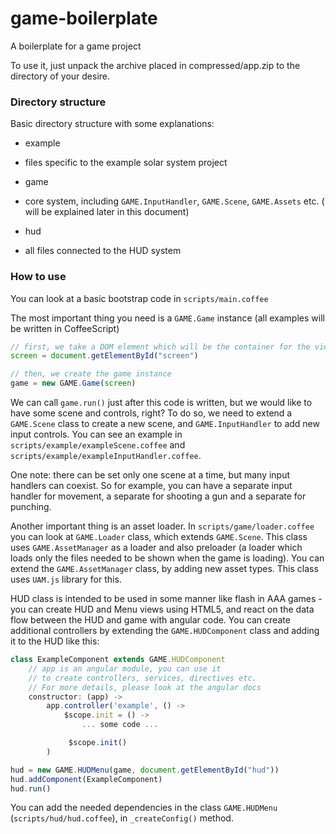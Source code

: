game-boilerplate
================

A boilerplate for a game project

To use it, just unpack the archive placed in compressed/app.zip to the directory of your desire.

### Directory structure

Basic directory structure with some explanations:

* example
- files specific to the example solar system project

* game
- core system, including `GAME.InputHandler`, `GAME.Scene`, `GAME.Assets` etc. ( will be explained later in this document)

* hud
- all files connected to the HUD system


### How to use

You can look at a basic bootstrap code in `scripts/main.coffee`

The most important thing you need is a `GAME.Game` instance (all examples will be written in CoffeeScript)

```javascript
// first, we take a DOM element which will be the container for the view
screen = document.getElementById("screen")

// then, we create the game instance
game = new GAME.Game(screen)
```

We can call `game.run()` just after this code is written, but we would like to have some scene and controls, right?
To do so, we need to extend a `GAME.Scene` class to create a new scene, and `GAME.InputHandler` to add new input controls.
You can see an example in `scripts/example/exampleScene.coffee` and `scripts/example/exampleInputHandler.coffee`.

One note: there can be set only one scene at a time, but many input handlers can coexist. So for example, you can
have a separate input handler for movement, a separate for shooting a gun and a separate for punching.

Another important thing is an asset loader. In `scripts/game/loader.coffee` you can look at `GAME.Loader` class,
which extends `GAME.Scene`. This class uses `GAME.AssetManager` as a loader and also preloader (a loader which
loads only the files needed to be shown when the game is loading). You can extend the `GAME.AssetManager` class,
by adding new asset types. This class uses `UAM.js` library for this.

HUD class is intended to be used in some manner like flash in AAA games - you can create HUD and Menu views using
HTML5, and react on the data flow between the HUD and game with angular code. You can create additional controllers
by extending the `GAME.HUDComponent` class and adding it to the HUD like this:

```javascript
class ExampleComponent extends GAME.HUDComponent
    // app is an angular module, you can use it
    // to create controllers, services, directives etc.
    // For more details, please look at the angular docs
    constructor: (app) ->
        app.controller('example', () ->
            $scope.init = () ->
                ... some code ...

             $scope.init()
        )

hud = new GAME.HUDMenu(game, document.getElementById("hud"))
hud.addComponent(ExampleComponent)
hud.run()
```

You can add the needed dependencies in the class `GAME.HUDMenu` (`scripts/hud/hud.coffee`), in `_createConfig()` method.